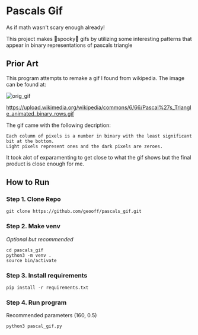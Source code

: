# Pascals Gif
As if math wasn't scary enough already!

This project makes 👻spooky👻 gifs by utilizing some interesting patterns that appear in binary representations of pascals triangle

## Prior Art
This program attempts to remake a gif I found from wikipedia.
The image can be found at:

![orig_gif](https://upload.wikimedia.org/wikipedia/commons/6/66/Pascal%27s_Triangle_animated_binary_rows.gif)

https://upload.wikimedia.org/wikipedia/commons/6/66/Pascal%27s_Triangle_animated_binary_rows.gif

The gif came with the following decription:

```Each frame represents a row in Pascal's triangle.
Each column of pixels is a number in binary with the least significant bit at the bottom.
Light pixels represent ones and the dark pixels are zeroes.
```

It took alot of exparamenting to get close to what the gif shows but the final product is close enough for me.

## How to Run

### Step 1. Clone Repo
```
git clone https://github.com/geooff/pascals_gif.git
```

### Step 2. Make venv
_Optional but recommended_
``` 
cd pascals_gif
python3 -m venv .
source bin/activate
```

### Step 3. Install requirements
```
pip install -r requirements.txt
```

### Step 4. Run program
Recommended parameters (160, 0.5)
```
python3 pascal_gif.py
```
